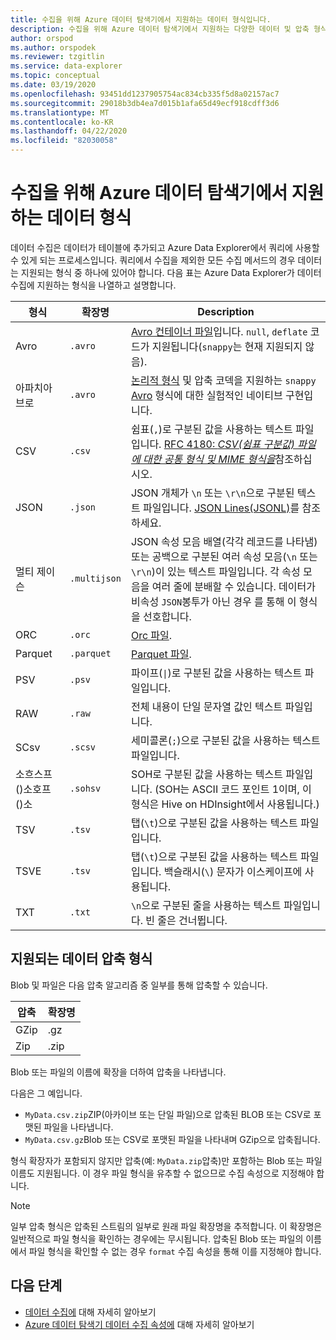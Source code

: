 ```yaml
---
title: 수집을 위해 Azure 데이터 탐색기에서 지원하는 데이터 형식입니다.
description: 수집을 위해 Azure 데이터 탐색기에서 지원하는 다양한 데이터 및 압축 형식에 대해 알아봅니다.
author: orspod
ms.author: orspodek
ms.reviewer: tzgitlin
ms.service: data-explorer
ms.topic: conceptual
ms.date: 03/19/2020
ms.openlocfilehash: 93451dd1237905754ac834cb335f5d8a02157ac7
ms.sourcegitcommit: 29018b3db4ea7d015b1afa65d49ecf918cdff3d6
ms.translationtype: MT
ms.contentlocale: ko-KR
ms.lasthandoff: 04/22/2020
ms.locfileid: "82030058"
---
```

# <a name="data-formats-supported-by-azure-data-explorer-for-ingestion"></a>수집을 위해 Azure 데이터 탐색기에서 지원하는 데이터 형식

데이터 수집은 데이터가 테이블에 추가되고 Azure Data Explorer에서 쿼리에 사용할 수 있게 되는 프로세스입니다. 쿼리에서 수집을 제외한 모든 수집 메서드의 경우 데이터는 지원되는 형식 중 하나에 있어야 합니다. 다음 표는 Azure Data Explorer가 데이터 수집에 지원하는 형식을 나열하고 설명합니다.

|형식   |확장명   |Description|
|---------|------------|-----------|
|Avro     |`.avro`     |[Avro 컨테이너 파일](https://avro.apache.org/docs/current/)입니다. `null`, `deflate` 코드가 지원됩니다(`snappy`는 현재 지원되지 않음).|
|아파치아브로|`.avro`    |[논리적 형식](https://avro.apache.org/docs/current/spec.html#Logical+Types) 및 압축 코덱을 지원하는 `snappy` [Avro](https://avro.apache.org/docs/current/) 형식에 대한 실험적인 네이티브 구현입니다.|
|CSV      |`.csv`      |쉼표(`,`)로 구분된 값을 사용하는 텍스트 파일입니다. [RFC 4180: _CSV(쉼표 구분값) 파일에 대한 공통 형식 및 MIME 형식을_](https://www.ietf.org/rfc/rfc4180.txt)참조하십시오.|
|JSON     |`.json`     |JSON 개체가 `\n` 또는 `\r\n`으로 구분된 텍스트 파일입니다. [JSON Lines(JSONL)](http://jsonlines.org/)를 참조하세요.|
|멀티 제이슨|`.multijson`|JSON 속성 모음 배열(각각 레코드를 나타냄) 또는 공백으로 구분된 여러 속성 모음(`\n` 또는 `\r\n`)이 있는 텍스트 파일입니다. 각 속성 모음을 여러 줄에 분배할 수 있습니다. 데이터가 비속성 `JSON`봉투가 아닌 경우 를 통해 이 형식을 선호합니다.|
|ORC      |`.orc`      |[Orc 파일](https://en.wikipedia.org/wiki/Apache_ORC).|
|Parquet  |`.parquet`  |[Parquet 파일](https://en.wikipedia.org/wiki/Apache_Parquet).|
|PSV      |`.psv`      |파이프(<code>&#124;</code>)로 구분된 값을 사용하는 텍스트 파일입니다.|
|RAW      |`.raw`      |전체 내용이 단일 문자열 값인 텍스트 파일입니다.|
|SCsv     |`.scsv`     |세미콜론(`;`)으로 구분된 값을 사용하는 텍스트 파일입니다.|
|소흐스프 ()소호프 ()소    |`.sohsv`    |SOH로 구분된 값을 사용하는 텍스트 파일입니다. (SOH는 ASCII 코드 포인트 1이며, 이 형식은 Hive on HDInsight에서 사용됩니다.)|
|TSV      |`.tsv`      |탭(`\t`)으로 구분된 값을 사용하는 텍스트 파일입니다.|
|TSVE     |`.tsv`      |탭(`\t`)으로 구분된 값을 사용하는 텍스트 파일입니다. 백슬래시(`\`) 문자가 이스케이프에 사용됩니다.|
|TXT      |`.txt`      |`\n`으로 구분된 줄을 사용하는 텍스트 파일입니다. 빈 줄은 건너뜁니다.|

## <a name="supported-data-compression-formats"></a>지원되는 데이터 압축 형식

Blob 및 파일은 다음 압축 알고리즘 중 일부를 통해 압축할 수 있습니다.

|압축|확장명|
|-----------|---------|
|GZip       |.gz      |
|Zip        |.zip     |

Blob 또는 파일의 이름에 확장을 더하여 압축을 나타냅니다.

다음은 그 예입니다.
* `MyData.csv.zip`ZIP(아카이브 또는 단일 파일)으로 압축된 BLOB 또는 CSV로 포맷된 파일을 나타냅니다.
* `MyData.csv.gz`Blob 또는 CSV로 포맷된 파일을 나타내며 GZip으로 압축됩니다.

형식 확장자가 포함되지 않지만 압축(예: `MyData.zip`압축)만 포함하는 Blob 또는 파일 이름도 지원됩니다. 이 경우 파일 형식을 유추할 수 없으므로 수집 속성으로 지정해야 합니다.

> [!NOTE]
> 일부 압축 형식은 압축된 스트림의 일부로 원래 파일 확장명을 추적합니다. 이 확장명은 일반적으로 파일 형식을 확인하는 경우에는 무시됩니다. 압축된 Blob 또는 파일의 이름에서 파일 형식을 확인할 수 없는 경우 `format` 수집 속성을 통해 이를 지정해야 합니다.

## <a name="next-steps"></a>다음 단계

* [데이터 수집에](/azure/data-explorer/ingest-data-overview) 대해 자세히 알아보기
* [Azure 데이터 탐색기 데이터 수집 속성에](ingestion-properties.md) 대해 자세히 알아보기
